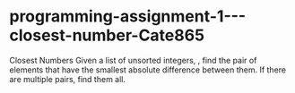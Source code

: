 # programming-assignment-1---closest-number-Cate865
Closest Numbers
Given a list of unsorted integers, , find the pair of elements that have the smallest absolute difference between them. If there are multiple pairs, find them all.
